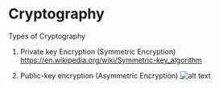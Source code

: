 # Cryptography

Types of Cryptography
1. Private key Encryption (Symmetric Encryption)
https://en.wikipedia.org/wiki/Symmetric-key_algorithm

2. Public-key encryption (Asymmetric Encryption)
![alt text](https://en.wikipedia.org/wiki/Public-key_cryptography#/media/File:Public_key_encryption.svg)
